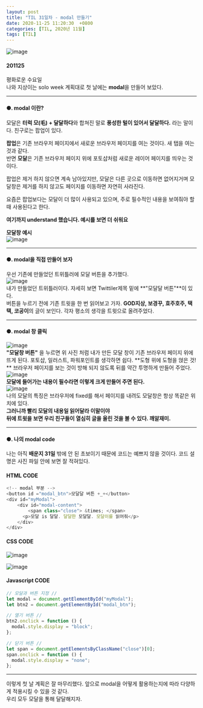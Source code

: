 ```yaml
---
layout: post
title: "TIL 31일차 - modal 만들기"
date: 2020-11-25 11:20:30  +0800
categories: [TIL, 2020년 11월]
tags: [TIL]
---
```


![image](/assets/img/sample/modal1.png)

#### **201125**

평화로운 수요일  
나와 지상이는 solo week 계획대로 첫 날에는 **modal**을 만들어 보았다.

---

#### **⚈. modal 이란?**

모달은 **터럭 모(毛) + 달달하다**와 합쳐진 말로 **풍성한 털이 있어서 달달하다.** 라는 말이다. 친구로는 팝업이 있다.

**팝업**은 기존 브라우저 페이지에서 새로운 브라우저 페이지를 여는 것이다. 새 탭을 여는 것과 같다.  
반면 **모달**은 기존 브라우저 페이지 위에 포토샵처럼 새로운 레이어 페이지를 띄우는 것이다.

팝업은 제거 하지 않으면 계속 남아있지만, 모달은 다른 곳으로 이동하면 없어지거며 모달창은 제거를 하지 않고도 페이지를 이동하면 자연히 사라진다.

요즘은 팝업보다는 모달이 더 많이 사용되고 있으며, 주로 필수적인 내용을 보여줘야 할 때 사용된다고 한다.

**여기까지 understand 했습니다. 예시를 보면 더 쉬워요**

**모달창 예시**  
![image](/assets/img/sample/modal2.png)

---

#### **⚈. modal을 직접 만들어 보자**

우선 기존에 만들었던 트위틀러에 모달 버튼을 추가했다.  
![image](/assets/img/sample/modal3.png)  
내가 만들었던 트위틀러이다. 자세히 보면 Twittiler제목 밑에 **"모달달 버튼"**이 있다.  
버튼을 누르기 전에 기존 트윗을 한 번 읽어보고 가자. **GOD지상, 보경꾸, 효주호주, 택택, 코공이**의 글이 보인다. 각자 평소의 생각을 트윗으로 올려주었다.

---

#### **⚈. modal 창 클릭**

![image](/assets/img/sample/modal4.png)  
**"모달창 버튼"** 을 누르면 위 사진 처럼 내가 만든 모달 창이 기존 브라우저 페이지 위에 뜨게 된다. 포토샵, 일러스트, 파워포인트를 생각하면 쉽다. **도형 위에 도형을 얹은 것! ** 브라우저 페이지를 보는 것이 방해 되지 않도록 뒤를 약간 투명하게 만들어 주었다.  
![image](/assets/img/sample/modal5.png)  
**모달에 들어가는 내용이 필수라면 이렇게 크게 만들어 주면 된다.**  
![image](/assets/img/sample/modal6.png)  
나의 모달의 특징은 브라우저에 fixed를 해서 페이지를 내려도 모달창은 항상 똑같은 위치에 있다.  
**그러니까 빨리 모달의 내용일 읽어달라 이말이야**  
**뒤에 트윗을 보면 우리 친구들이 열심히 글을 올린 것을 볼 수 있다. 깨알재미.**

---

#### **⚈. 나의 modal code**

나는 아직 **배운지 31일** 밖에 안 된 초보이기 때문에 코드는 예쁘지 않을 것이다. 코드 설명은 사진 파일 안에 보면 잘 적혀있다.

#### **HTML CODE**

```js
<!-- modal 부분 -->
<button id ="modal_btn">모달달 버튼 +_+</button>
<div id="myModal">
    <div id="modal-content">
        <span class="close"> &times; </span>
      <p>모달 is 달달. 달달한 모달달. 모달이를 읽어줘</p>
    </div>
</div>
```

#### **CSS CODE**

![image](/assets/img/sample/modal7.png)

![image](/assets/img/sample/modal8.png)

#### **Javascript CODE**

```js
// 모달과 버튼 지정 //
let modal = document.getElementById("myModal");
let btn2 = document.getElementById("modal_btn");

// 열기 버튼 //
btn2.onclick = function () {
  modal.style.display = "block";
};

// 닫기 버튼 //
let span = document.getElementsByClassName("close")[0];
span.onclick = function () {
  modal.style.display = "none";
};
```

---

이렇게 첫 날 계획은 잘 마무리했다. 앞으로 modal을 어떻게 활용하는지에 따라 다양하게 적용시킬 수 있을 것 같다.  
우리 모두 모달을 통해 달달해지자.
